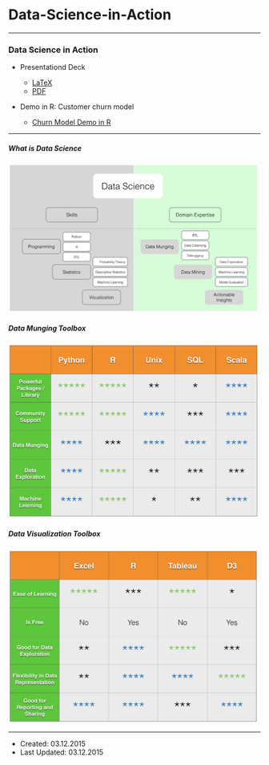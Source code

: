 # Data-Science-in-Action

----

### Data Science in Action

- Presentationd Deck
    - [LaTeX](presentation/DS_talk.tex)
    - [PDF](presentation/DS_talk.pdf)

- Demo in R: Customer churn model
    - [Churn Model Demo in R](src/churn.R)

----

##### What is Data Science

<img src="graphs/data_science_skills_domain.png" width="500"/>


##### Data Munging Toolbox

<img src="graphs/data_tools.png" width="500"/>

##### Data Visualization Toolbox

<img src="graphs/data_visualization_tools.png" width="500"/>

----

- Created: 03.12.2015
- Last Updated: 03.12.2015